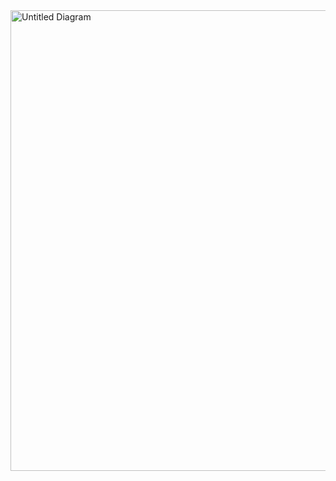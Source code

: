 

<img width="554" height="737" alt="Untitled Diagram" src="https://github.com/user-attachments/assets/c1f74dc5-6c21-4a44-bf1a-d94f4c429f29" />
